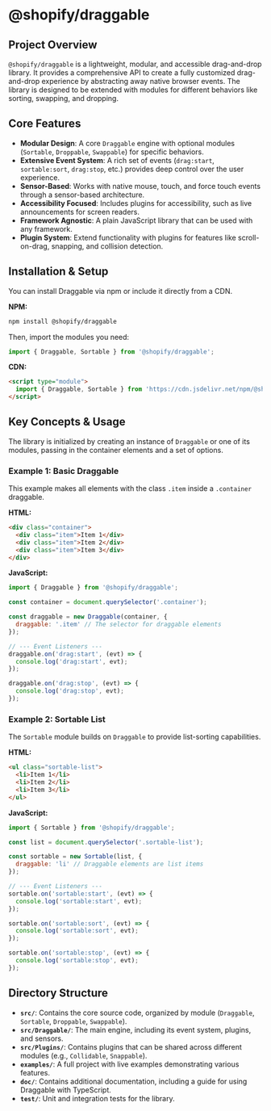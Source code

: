 # @shopify/draggable

## Project Overview

`@shopify/draggable` is a lightweight, modular, and accessible drag-and-drop library. It provides a comprehensive API to create a fully customized drag-and-drop experience by abstracting away native browser events. The library is designed to be extended with modules for different behaviors like sorting, swapping, and dropping.

## Core Features

- **Modular Design**: A core `Draggable` engine with optional modules (`Sortable`, `Droppable`, `Swappable`) for specific behaviors.
- **Extensive Event System**: A rich set of events (`drag:start`, `sortable:sort`, `drag:stop`, etc.) provides deep control over the user experience.
- **Sensor-Based**: Works with native mouse, touch, and force touch events through a sensor-based architecture.
- **Accessibility Focused**: Includes plugins for accessibility, such as live announcements for screen readers.
- **Framework Agnostic**: A plain JavaScript library that can be used with any framework.
- **Plugin System**: Extend functionality with plugins for features like scroll-on-drag, snapping, and collision detection.

## Installation & Setup

You can install Draggable via npm or include it directly from a CDN.

**NPM:**
```bash
npm install @shopify/draggable
```
Then, import the modules you need:
```javascript
import { Draggable, Sortable } from '@shopify/draggable';
```

**CDN:**
```html
<script type="module">
  import { Draggable, Sortable } from 'https://cdn.jsdelivr.net/npm/@shopify/draggable/build/esm/index.mjs';
</script>
```

## Key Concepts & Usage

The library is initialized by creating an instance of `Draggable` or one of its modules, passing in the container elements and a set of options.

### Example 1: Basic Draggable

This example makes all elements with the class `.item` inside a `.container` draggable.

**HTML:**
```html
<div class="container">
  <div class="item">Item 1</div>
  <div class="item">Item 2</div>
  <div class="item">Item 3</div>
</div>
```
**JavaScript:**
```javascript
import { Draggable } from '@shopify/draggable';

const container = document.querySelector('.container');

const draggable = new Draggable(container, {
  draggable: '.item' // The selector for draggable elements
});

// --- Event Listeners ---
draggable.on('drag:start', (evt) => {
  console.log('drag:start', evt);
});

draggable.on('drag:stop', (evt) => {
  console.log('drag:stop', evt);
});
```

### Example 2: Sortable List

The `Sortable` module builds on `Draggable` to provide list-sorting capabilities.

**HTML:**
```html
<ul class="sortable-list">
  <li>Item 1</li>
  <li>Item 2</li>
  <li>Item 3</li>
</ul>
```
**JavaScript:**
```javascript
import { Sortable } from '@shopify/draggable';

const list = document.querySelector('.sortable-list');

const sortable = new Sortable(list, {
  draggable: 'li' // Draggable elements are list items
});

// --- Event Listeners ---
sortable.on('sortable:start', (evt) => {
  console.log('sortable:start', evt);
});

sortable.on('sortable:sort', (evt) => {
  console.log('sortable:sort', evt);
});

sortable.on('sortable:stop', (evt) => {
  console.log('sortable:stop', evt);
});
```

## Directory Structure

- **`src/`**: Contains the core source code, organized by module (`Draggable`, `Sortable`, `Droppable`, `Swappable`).
- **`src/Draggable/`**: The main engine, including its event system, plugins, and sensors.
- **`src/Plugins/`**: Contains plugins that can be shared across different modules (e.g., `Collidable`, `Snappable`).
- **`examples/`**: A full project with live examples demonstrating various features.
- **`doc/`**: Contains additional documentation, including a guide for using Draggable with TypeScript.
- **`test/`**: Unit and integration tests for the library.